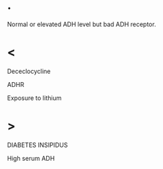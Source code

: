 # .

Normal or elevated ADH level but bad ADH receptor.

# <

Dececlocycline

ADHR

Exposure to lithium

# >

DIABETES INSIPIDUS

High serum ADH
